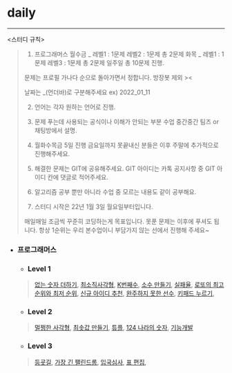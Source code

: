 # daily
***

<스터디 규칙>
>1. 프로그래머스 
>월수금 _ 레벨1 : 1문제    레벨2 : 1문제 총 2문제
>화목 _ 레벨1 : 1문제      레벨3 : 1문제 총 2문제
>일주일 총 10문제 진행.
>
>문제는 프로필 가나다 순으로 돌아가면서 정합니다.
>방장봇 제외 ><
>
>날짜는 _(언더바)로 구분해주세요 ex) 2022_01_11
>
>2. 언어는 각자 원하는 언어로 진행.
>3. 문제 푸는데 사용되는 공식이나 이해가 안되는 부분 수업 중간중간 팀즈 or 채팅방에서 설명.
>4. 월화수목금 5일 진행
>금요일까지 못끝내신 분들은 이후 주말에 추가적으로 진행해주세요.
>5. 해결한 문제는 GIT에 공유해주세요.
>GIT 아이디는 카톡 공지사항 중 GIT 아이디 칸에 댓글로 적어주세요.
>
>6. 알고리즘 공부 뿐만 아니라 수업 중 모르는 내용도 같이 공부해요.
>
>7. 스터디 시작은 22년 1월 3일 월요일부터입니다.
>
>매일매일 조금씩 꾸준히 코딩하는게 목표입니다. 
>못푼 문제는 이후에 푸셔도 됩니다. 
>항상 1순위는 우리 본수업이니 부담가지 않는 선에서 진행해 주세요~


+ ### 프로그래머스
  +  ### Level 1
  >  [없는 숫자 더하기](https://programmers.co.kr/learn/courses/30/lessons/86051), 
  >  [최소직사각형](https://programmers.co.kr/learn/courses/30/lessons/86491), 
  >  [K번째수](https://programmers.co.kr/learn/courses/30/lessons/42748), 
  >  [소수 만들기](https://programmers.co.kr/learn/courses/30/lessons/12977), 
  >  [실패율](https://programmers.co.kr/learn/courses/30/lessons/42889), 
  >  [로또의 최고 순위와 최저 순위](https://programmers.co.kr/learn/courses/30/lessons/77484), 
  >  [신규 아이디 추천](https://programmers.co.kr/learn/courses/30/lessons/72410), 
  >  [완주하지 못한 선수](https://programmers.co.kr/learn/courses/30/lessons/42576), 
  >  [키패드 누르기](https://programmers.co.kr/learn/courses/30/lessons/67256), 
  >  []()
  
  +  ### Level 2
  >  [멀쩡한 사각형](https://programmers.co.kr/learn/courses/30/lessons/62048), 
  >  [최솟값 만들기](https://programmers.co.kr/learn/courses/30/lessons/12941), 
  >  [튜플](https://programmers.co.kr/learn/courses/30/lessons/64065), 
  >  [124 나라의 숫자](https://programmers.co.kr/learn/courses/30/lessons/12899), 
  >  [기능개발](https://programmers.co.kr/learn/courses/30/lessons/42586)
  >  []()
  
  +  ### Level 3
  >  [등굣길](https://programmers.co.kr/learn/courses/30/lessons/42898), 
  >  [가장 긴 팰린드롬](https://programmers.co.kr/learn/courses/30/lessons/12904), 
  >  [입국심사](https://programmers.co.kr/learn/courses/30/lessons/43238), 
  >  [표 편집](https://programmers.co.kr/learn/courses/30/lessons/81303), 
  >  []()
